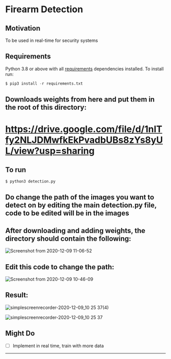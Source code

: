 # Firearm Detection

## Motivation
To be used in real-time for security systems
## Requirements
Python 3.8 or above with all [requirements](requirements.txt) dependencies installed. To install run:
```python
$ pip3 install -r requirements.txt
```
## Downloads weights from here and put them in the root of this directory: 
# https://drive.google.com/file/d/1nITfy2NLJDMwfkEkPvadbUBs8zYs8yUL/view?usp=sharing

## To run
```python
$ python3 detection.py
```
## Do change the path of the images you want to detect on by editing the main detection.py file, code to be edited will be in the images

## After downloading and adding weights, the directory should contain the following:

![Screenshot from 2020-12-09 11-06-52](https://user-images.githubusercontent.com/52780573/101591249-16b95880-3a12-11eb-98b6-523326025403.png)

## Edit this code to change the path:

![Screenshot from 2020-12-09 10-46-09](https://user-images.githubusercontent.com/52780573/101591311-46686080-3a12-11eb-8288-655c9b759f51.png)

## Result:

![simplescreenrecorder-2020-12-09_10 25 37(4)](https://user-images.githubusercontent.com/52780573/101593167-867d1280-3a15-11eb-8e36-a1ea28458b39.gif)

![simplescreenrecorder-2020-12-09_10 25 37](https://user-images.githubusercontent.com/52780573/101593384-d360e900-3a15-11eb-8107-ea885ae4adb1.gif)

## Might Do
- [ ] Implement in real time, train with more data
---
